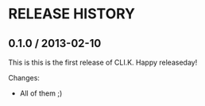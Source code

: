 # RELEASE HISTORY

## 0.1.0 / 2013-02-10

This is this is the first release of CLI.K. Happy releaseday!

Changes:

* All of them ;)
